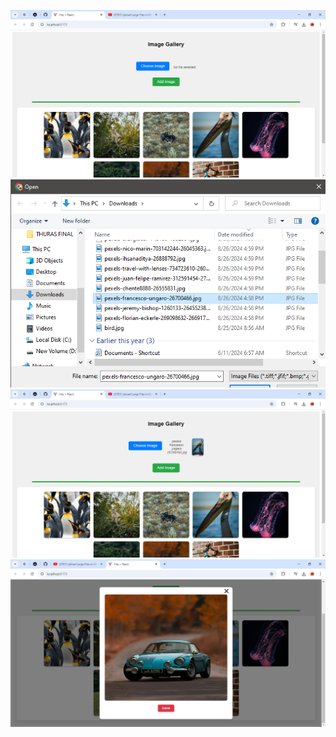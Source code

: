 ![image alt](https://github.com/fuadofficial/Image-Gallery/blob/6d86c967efd3ba204235297ed02df1745382157d/Vite%20%2B%20React%20-%20Google%20Chrome%208_31_2024%209_29_14%20PM.png)
![image alt](https://github.com/fuadofficial/Image-Gallery/blob/ee475d9edaa159b91934dfd00db3790d82e06663/Vite%20%2B%20React%20-%20Google%20Chrome%208_31_2024%209_29_38%20PM.png)
![image alt](https://github.com/fuadofficial/Image-Gallery/blob/da35245c8de4652cd16b48caadc61165e8f0b185/Vite%20%2B%20React%20-%20Google%20Chrome%208_31_2024%209_29_48%20PM.png)
![image alt](https://github.com/fuadofficial/Image-Gallery/blob/master/Vite%20+%20React%20-%20Google%20Chrome%208_31_2024%209_30_59%20PM.png?raw=true)



